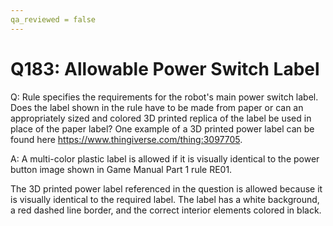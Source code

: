 ```yaml
---
qa_reviewed = false
---
```


# Q183: <RE01> Allowable Power Switch Label

Q: Rule <RE01> specifies the requirements for the robot's main power switch label. Does the label shown in the rule have to be made from paper or can an appropriately sized and colored 3D printed replica of the label be used in place of the paper label? One example of a 3D printed power label can be found here https://www.thingiverse.com/thing:3097705.

A: A multi-color plastic label is allowed if it is visually identical to the power button image shown in Game Manual Part 1 rule RE01.

The 3D printed power label referenced in the question is allowed because it is visually identical to the required label. The label has a white background, a red dashed line border, and the correct interior elements colored in black.